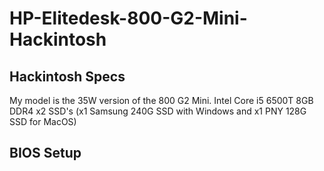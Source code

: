 # HP-Elitedesk-800-G2-Mini-Hackintosh

## Hackintosh Specs
My model is the 35W version of the 800 G2 Mini.
Intel Core i5 6500T
8GB DDR4
x2 SSD's (x1 Samsung 240G SSD with Windows and x1 PNY 128G SSD for MacOS)

## BIOS Setup
